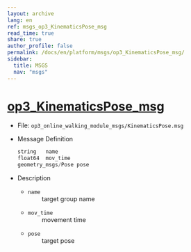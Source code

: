 ```yaml
---
layout: archive
lang: en
ref: msgs_op3_KinematicsPose_msg
read_time: true
share: true
author_profile: false
permalink: /docs/en/platform/msgs/op3_KinematicsPose_msg/
sidebar:
  title: MSGS
  nav: "msgs"
---
```


# [op3_KinematicsPose_msg](#op3-kinematicspose-msg)

- File: `op3_online_walking_module_msgs/KinematicsPose.msg`

- Message Definition
    ```cpp
    string   name
    float64  mov_time
    geometry_msgs/Pose pose
    ```

- Description  

    * `name`   
&emsp;&emsp; target group name      

    * `mov_time`    
&emsp;&emsp; movement time   

    * `pose`    
&emsp;&emsp; target pose   
